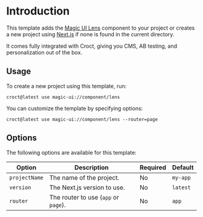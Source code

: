 # Introduction

This template adds the [Magic UI Lens](https://magicui.design/docs/components/lens?utm_source=croct) component to your 
project or creates a new project using [Next.js](https://nextjs.org/?utm_source=croct) if none is found in the current directory.

It comes fully integrated with Croct, giving you CMS, AB testing, and personalization out of the box.

## Usage

To create a new project using this template, run:

```croct-cmd
croct@latest use magic-ui://component/lens
```

You can customize the template by specifying options:

```croct-cmd
croct@latest use magic-ui://component/lens --router=page
```

## Options

The following options are available for this template:

| Option        | Description                          | Required | Default  |
|---------------|--------------------------------------|----------|----------|
| `projectName` | The name of the project.             | No       | `my-app` |
| `version`     | The Next.js version to use.          | No       | `latest` |
| `router`      | The router to use (`app` or `page`). | No       | `app`    |
